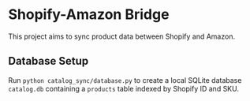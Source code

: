 # Shopify-Amazon Bridge

This project aims to sync product data between Shopify and Amazon.

## Database Setup

Run `python catalog_sync/database.py` to create a local SQLite database
`catalog.db` containing a `products` table indexed by Shopify ID and SKU.

